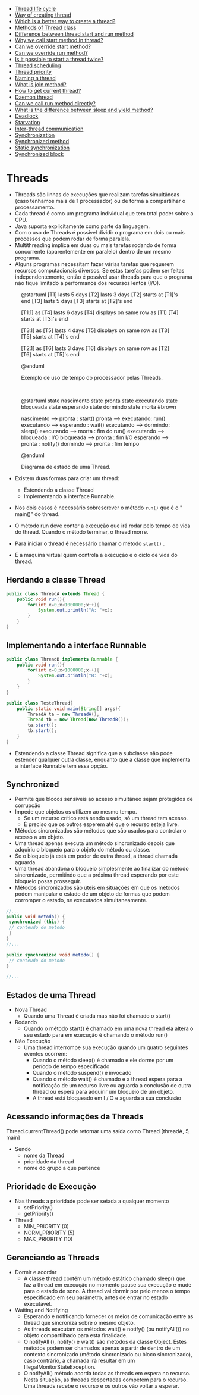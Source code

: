 <ul>
    <li><a href="https://www.w3schools.blog/thread-life-cycle-in-java">Thread life cycle</a></li>
    <li><a href="https://www.w3schools.blog/way-of-creating-thread-in-java">Way of creating thread</a></li>
    <li><a href="https://www.w3schools.blog/better-way-to-create-a-thread-in-java">Which is a better way to create a
            thread?</a></li>
    <li><a href="https://www.w3schools.blog/methods-of-thread-class">Methods of Thread class</a></li>
    <li><a href="https://www.w3schools.blog/thread-start-vs-run-method">Difference between thread start and run
            method</a></li>
    <li><a href="https://www.w3schools.blog/why-we-call-start-method-in-thread">Why we call start method in thread?</a>
    </li>
    <li><a href="https://www.w3schools.blog/override-start-method-in-thread">Can we override start method?</a></li>
    <li><a href="https://www.w3schools.blog/override-run-method-in-thread">Can we override run method?</a></li>
    <li><a href="https://www.w3schools.blog/start-a-thread-twice">Is it possible to start a thread twice?</a></li>
    <li><a href="https://www.w3schools.blog/thread-scheduling-in-java">Thread scheduling</a></li>
    <li><a href="https://www.w3schools.blog/thread-priority-in-java">Thread priority</a></li>
    <li><a href="https://www.w3schools.blog/naming-a-thread-in-java">Naming a thread</a></li>
    <li><a href="https://www.w3schools.blog/joining-a-thread-in-java">What is join method?</a></li>
    <li><a href="https://www.w3schools.blog/get-current-thread-in-java">How to get current thread?</a></li>
    <li><a href="https://www.w3schools.blog/daemon-thread-in-java">Daemon thread</a></li>
    <li><a href="https://www.w3schools.blog/call-run-method-directly">Can we call run method directly?</a></li>
    <li><a href="https://www.w3schools.blog/yield-sleep-thread-methods">What is the difference between sleep and yield
            method?</a></li>
    <li><a href="https://www.w3schools.blog/deadlock-in-java">Deadlock</a></li>
    <li><a href="https://www.w3schools.blog/starvation-in-java">Starvation</a></li>
    <li><a href="https://www.w3schools.blog/inter-thread-communication-in-java">Inter-thread communication</a></li>
    <li><a href="https://www.w3schools.blog/synchronization-in-java">Synchronization</a></li>
    <li><a href="https://www.w3schools.blog/synchronized-method-in-java">Synchronized method</a></li>
    <li><a href="https://www.w3schools.blog/static-synchronization-in-java">Static synchronization</a></li>
    <li><a href="https://www.w3schools.blog/synchronized-block-in-java">Synchronized block</a></li>
</ul>

# Threads
- Threads são linhas de execuções que realizam tarefas simultâneas (caso tenhamos mais de 1 processador) ou de forma a compartilhar o processamento. 
- Cada thread é como um programa individual que tem total poder sobre a CPU.
- Java suporta explicitamente como parte da linguagem.
- Com o uso de Threads é possível dividir o programa em dois ou mais processos que podem rodar de forma paralela.
- Multithreading implica em duas ou mais tarefas rodando de forma concorrente (aparentemente em paralelo) dentro de um mesmo programa.
- Alguns programas necessitam fazer várias tarefas que requerem recursos computacionais diversos. Se estas tarefas podem ser feitas independentemente, então é possível usar threads para que o programa não fique limitado a performance dos recursos lentos (I/O).

<figure>

@startuml
[T1] lasts 5 days
[T2] lasts 3 days
[T2] starts at [T1]'s end
[T3] lasts 5 days
[T3] starts at [T2]'s end


[T1.1] as [T4] lasts 6 days
[T4] displays on same row as [T1]
[T4] starts at [T3]'s end

[T3.1] as [T5] lasts 4 days
[T5] displays on same row as [T3]
[T5] starts at [T4]'s end

	
[T2.1] as [T6] lasts 3 days
[T6] displays on same row as [T2]
[T6] starts at [T5]'s end

@enduml

<figcaption>Exemplo de uso de tempo do processador pelas Threads.</figcaption>
</figure>
<br>

<figure>

@startuml
state nascimento
state pronta
state executando
state bloqueada
state esperando
state dormindo
state morta #brown

nascimento --> pronta : start()
pronta --> executando: run()
executando --> esperando : wait()
executando --> dormindo : sleep()
executando --> morta : fim do run()
executando --> bloqueada : I/O
bloqueada --> pronta : fim I/O
esperando --> pronta : notify()
dormindo --> pronta : fim tempo 

@enduml

<figcaption>Diagrama de estado de uma Thread.</figcaption>
</figure>

- Existem duas formas para criar um thread: 
    - Estendendo a classe Thread
    - Implementando a interface Runnable. 
- Nos dois casos é necessário sobrescrever o método `run()` que é o " main()" do thread. 
- O método run deve conter a execução que irá rodar pelo tempo de vida do thread. Quando o método terminar, o thread morre. 

- Para iniciar o thread é necessário chamar o método `start()` . 
- É a maquina virtual quem controla a execução e o ciclo de vida do thread. 

## Herdando a classe Thread

```java
public class ThreadA extends Thread { 
    public void run(){ 
        for(int x=0;x<1000000;x++){ 
            System.out.println("A: "+x); 
        } 
    }
}
```

## Implementando a interface Runnable
```java
public class ThreadB implements Runnable { 
    public void run(){ 
        for(int x=0;x<1000000;x++){ 
            System.out.println("B: "+x); 
        } 
    } 
}
```

```java
public class TesteThread{ 
    public static void main(String[] args){ 
        ThreadA ta = new ThreadA(); 
        Thread tb = new Thread(new ThreadB()); 
        ta.start(); 
        tb.start(); 
    } 
}

```
- Estendendo a classe Thread significa que a subclasse não pode estender qualquer outra classe, enquanto que a classe que implementa a interface Runnable tem essa opção.

## Synchronized
- Permite que blocos sensíveis ao acesso simultâneo sejam protegidos de corrupção
- Impede que objetos os utilizem ao mesmo tempo. 
    - Se um recurso crítico está sendo usado, só um thread tem acesso. 
    - É preciso que os outros esperem até que o recurso esteja livre. 
- Métodos sincronizados são métodos que são usados para controlar o acesso a um objeto. 
- Uma thread apenas executa um método sincronizado depois que adquiriu o bloqueio para o objeto do método ou classe. 
- Se o bloqueio já está em poder de outra thread, a thread chamada aguarda. 
- Uma thread abandona o bloqueio simplesmente ao finalizar do método sincronizado, permitindo que a próxima thread esperando por este bloqueio possa prosseguir. 
- Métodos sincronizados são úteis em situações em que os métodos podem manipular o estado de um objeto de formas que podem corromper o estado, se executados simultaneamente. 

```java
//...
public void metodo() {
 synchronized (this) {
 // conteudo do metodo
 }
}
//...

public synchronized void metodo() {
 // conteudo do metodo
}

//...
```

## Estados de uma Thread

- Nova Thread
    - Quando uma Thread é criada mas não foi chamado o start()
- Rodando
    - Quando o método start() é chamado em uma nova thread ela altera o seu estado para em execução é chamando o método run()
- Não Execução
    - Uma thread interrompe sua execução quando um quatro seguintes eventos ocorrem:
        - Quando o método sleep() é chamado e ele dorme por um período de tempo especificado
        - Quando o método suspend() é invocado
        - Quando o método wait() é chamado e a thread espera para a notificação de um recurso livre ou aguarda a conclusão de outra thread ou espera para adquirir um bloqueio de um objeto.
        - A thread está bloqueado em I / O e aguarda a sua conclusão

## Acessando informações da Threads
Thread.currentThread() pode retornar uma saída como Thread [threadA, 5, main]
- Sendo
    - nome da Thread
    - prioridade da thread 
    - nome do grupo a que pertence
## Prioridade de Execução
- Nas threads a prioridade pode ser setada a qualquer momento
    - setPriority()
    - getPriority()
- Thread 
    - MIN_PRIORITY (0)
    - NORM_PRIORITY (5)
    - MAX_PRIORITY (10)

## Gerenciando as Threads
- Dormir e acordar
    - A classe thread contém um método estático chamado sleep() que faz a thread em execução no momento pause sua execução e mude para o estado de sono. A thread vai dormir por pelo menos o tempo especificado em seu parâmetro, antes de entrar no estado executável. 
- Waiting and Notifying
    - Esperando e notificando fornecer os meios de comunicação entre as thread que sincroniza sobre o mesmo objeto. 
    - As threads executam os métodos wait() e notify() (ou notifyAll()) no objeto compartilhado para esta finalidade. 
    - O notifyAll (), notify() e wait() são métodos da classe Object. Estes métodos podem ser chamados apenas a partir de dentro de um contexto sincronizado (método sincronizado ou bloco sincronizado), caso contrário, a chamada irá resultar em um IllegalMonitorStateException. 
    - O notifyAll() método acorda todas as threads em espera no recurso. Nesta situação, as threads despertadas competem para o recurso. Uma threads recebe o recurso e os outros vão voltar a esperar.
